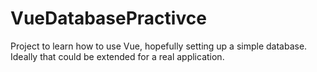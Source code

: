 # VueDatabasePractivce
Project to learn how to use Vue, hopefully setting up a simple database. Ideally that could be extended for a real application.
